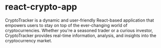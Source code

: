 
# react-crypto-app 
CryptoTracker is a dynamic and user-friendly React-based application that empowers users to stay on top of the ever-changing world of cryptocurrencies. Whether you're a seasoned trader or a curious investor, CryptoTracker provides real-time information, analysis, and insights into the cryptocurrency market.


